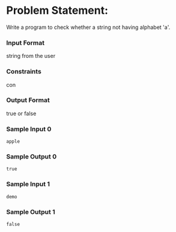 # Problem Statement:

Write a program to check whether a string not having alphabet 'a'.

### Input Format

string from the user

### Constraints

con

### Output Format

true or false

### Sample Input 0
```
apple
```
### Sample Output 0
```
true
```
### Sample Input 1
```
demo
```
### Sample Output 1
```
false
```
